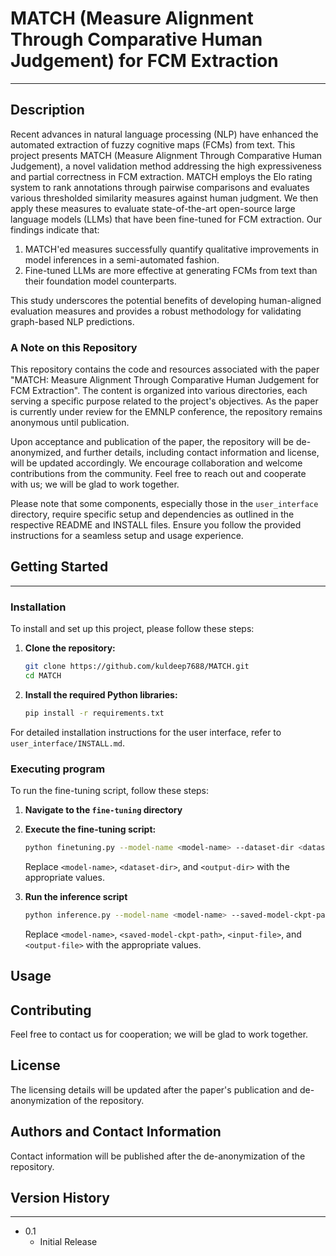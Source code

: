 # MATCH (Measure Alignment Through Comparative Human Judgement) for FCM Extraction
---

## Description  

Recent advances in natural language processing (NLP) have enhanced the automated extraction of fuzzy cognitive maps (FCMs) from text. This project presents MATCH (Measure Alignment Through Comparative Human Judgement), a novel validation method addressing the high expressiveness and partial correctness in FCM extraction. MATCH employs the Elo rating system to rank annotations through pairwise comparisons and evaluates various thresholded similarity measures against human judgment. We then apply these measures to evaluate state-of-the-art open-source large language models (LLMs) that have been fine-tuned for FCM extraction. Our findings indicate that:

1. MATCH'ed measures successfully quantify qualitative improvements in model inferences in a semi-automated fashion.  
2. Fine-tuned LLMs are more effective at generating FCMs from text than their foundation model counterparts.

This study underscores the potential benefits of developing human-aligned evaluation measures and provides a robust methodology for validating graph-based NLP predictions.

### A Note on this Repository

This repository contains the code and resources associated with the paper "MATCH: Measure Alignment Through Comparative Human Judgement
for FCM Extraction". The content is organized into various directories, each serving a specific purpose related to the project's objectives. As the paper is currently under review for the EMNLP conference, the repository remains anonymous until publication.

Upon acceptance and publication of the paper, the repository will be de-anonymized, and further details, including contact information and license, will be updated accordingly. We encourage collaboration and welcome contributions from the community. Feel free to reach out and cooperate with us; we will be glad to work together.

Please note that some components, especially those in the `user_interface` directory, require specific setup and dependencies as outlined in the respective README and INSTALL files. Ensure you follow the provided instructions for a seamless setup and usage experience.


## Getting Started
____

### Installation

To install and set up this project, please follow these steps:

1. **Clone the repository:**
   ```bash
   git clone https://github.com/kuldeep7688/MATCH.git
   cd MATCH
   ```

2. **Install the required Python libraries:**
   ```bash
   pip install -r requirements.txt
   ```

For detailed installation instructions for the user interface, refer to `user_interface/INSTALL.md`.

### Executing program

To run the fine-tuning script, follow these steps:

1. **Navigate to the `fine-tuning` directory**  
2. **Execute the fine-tuning script:**
   
   ```bash
   python finetuning.py --model-name <model-name> --dataset-dir <dataset-dir> --output-dir <output-dir>
   ```
   Replace `<model-name>`, `<dataset-dir>`, and `<output-dir>` with the appropriate values.

3. **Run the inference script**
   ```bash
   python inference.py --model-name <model-name> --saved-model-ckpt-path <saved-model-ckpt-path> --input-sentences-df-csv-file <input-file> --output-df-csv-file <output-file>
   ```
   Replace `<model-name>`, `<saved-model-ckpt-path>`, `<input-file>`, and `<output-file>` with the appropriate values.

## Usage

## Contributing

Feel free to contact us for cooperation; we will be glad to work together.

## License

The licensing details will be updated after the paper's publication and de-anonymization of the repository.

## Authors and Contact Information

Contact information will be published after the de-anonymization of the repository.

## Version History
____
* 0.1
    * Initial Release

